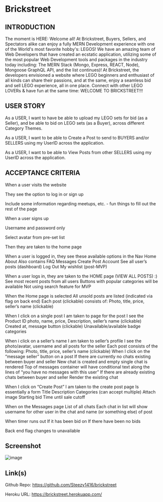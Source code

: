 # Brickstreet

## INTRODUCTION

The moment is HERE: Welcome all! At Brickstreet, Buyers, Sellers, and Spectators alike can enjoy a fully MERN Development 
experience with one of the World's most favorite hobby's: LEGOS! We have an amazing team of Web Developers that have created an ecstatic application, 
utilizing some of the most popular Web Development tools and packages in the industry today including: The MERN Stack (Mongo, Express, REACT, Node), Mongoose
GraphQL API, and the list continues)! At Brickstreet, the developers envisioned a website where LEGO beginners and enthusiast of all kinds
can share their passions, and at the same, enjoy a seamless bid and sell LEGO experience, all in one place. Connect with other LEGO
LOVERs & have fun at the same time: WELCOME TO BRICKSTREET!!!

## USER STORY

As a USER, I want to have be able to upload my LEGO sets for bid (as a Seller), and be able to bid on LEGO sets 
(as a Buyer), across different Category Themes.

As a USER, I want to be able to Create a Post to send to BUYERS and/or SELLERS using my UserID across the application.

As a USER, I want to be able to View Posts from other SELLERS using my UserID across the application.


## ACCEPTANCE CRITERIA

When a user visits the website

  They see the option to log in or sign up

  Include some information regarding meetups, etc. - fun things to fill out the rest of the page

When a user signs up

  Username and password only

  Select avatar from pre-set list

Then they are taken to the home page

When a user is logged in, they see these available options in the Nav
  Home 
  About
  Also contains FAQ
  Messages
  Create Post
  Account
  See all user’s posts (dashboard)
  Log Out
  My wishlist (post-MVP)
  
When a user logs in, they are taken to the HOME page (VIEW ALL POSTS) :) 
  See most recent posts from all users
  Buttons with popular categories will be available
  Not using search feature for MVP
  
When the Home page is selected
  All unsold posts are listed (indicated via flag on back end)
  Each post (clickable) consists of:
  Photo, 
  title, 
  price, 
  seller’s name (clickable)
  
When I click on a single post
  I am taken to page for the post
  I see the 
    Product ID
    photo, 
    name, 
    price, 
    Description,
    seller’s name  (clickable)
Created at, 
  message button (clickable)
  Unavailable/available badge
  categories
  
When i click on a seller’s name
  I am taken to seller’s profile
  I see the photo/avatar, username and all posts for the seller
  Each post consists of the following:
    Photo, 
    title, 
    price, 
    seller’s name (clickable)
When I click on the “message seller” button on a post
  If there are currently no chats existing between buyer and seller 
  New chat is created and empty single chat is rendered
  Top of messages container will have conditional text along the lines of “you have no messages with this user”
  If there are already existing chats between buyer and seller 
  Render the existing chat
  
When I click on “Create Post”
  I am taken to the create post page
  Is essentially a form
    Title
    Description
    Categories (can accept multiple)
    Attach image
    Starting bid
    Time until sale cutoff
    
When on the Messages page
  List of all chats
  Each chat in list will show username for other user in the chat and name (or something else) of post
  
When timer runs out
   If it has been bid on
    If there have been no bids
    
Back end flag changes to unavailable

## Screenshot

![image](https://user-images.githubusercontent.com/71394743/214976771-60d1a829-a7e2-4dde-b000-c737fb1d12ed.png)

## Link(s)

Github Repo: https://github.com/Steezy1416/brickstreet

Heroku URL: https://brickstreet.herokuapp.com/
